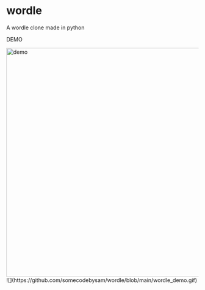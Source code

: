 # wordle
A wordle clone made in python

DEMO



<img src="https://github.com/somecodebysam/wordle/blob/main/wordle_demo.gif" alt="demo" width="600"/>
![](https://github.com/somecodebysam/wordle/blob/main/wordle_demo.gif)

